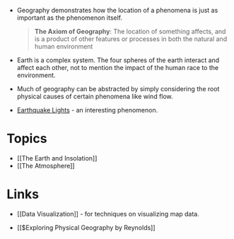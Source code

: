 * Geography demonstrates how the location of a phenomena is just as important as the phenomenon itself.  

	>**The Axiom of Geography**: The location of something affects, and is a product of other features or processes in both the natural and human environment

* Earth is a complex system. The four spheres of the earth interact and affect each other, not to mention the impact of the human race to the environment. 

* Much of geography can be abstracted by simply considering the root physical causes of certain phenomena like wind flow.

* [Earthquake Lights](https://en.wikipedia.org/wiki/Earthquake_light) - an interesting phenomenon.
# Topics
* [[The Earth and Insolation]]
* [[The Atmosphere]]
# Links
* [[Data Visualization]] - for techniques on visualizing map data.

* [[$Exploring Physical Geography by Reynolds]]


